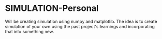 # SIMULATION-Personal
Will be creating simulation using numpy and matplotlib. The idea is to create simulation of your own using the past project's learnings and incorporating that into something new.

